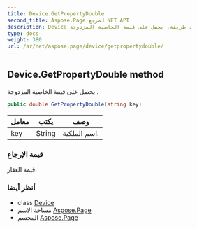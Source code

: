 ```yaml
---
title: Device.GetPropertyDouble
second_title: Aspose.Page لمرجع NET API
description: Device طريقة. يحصل على قيمة الخاصية المزدوجة .
type: docs
weight: 380
url: /ar/net/aspose.page/device/getpropertydouble/
---
```

## Device.GetPropertyDouble method

يحصل على قيمة الخاصية المزدوجة .

```csharp
public double GetPropertyDouble(string key)
```

| معامل | يكتب | وصف |
| --- | --- | --- |
| key | String | اسم الملكية. |

### قيمة الإرجاع

قيمة العقار.

### أنظر أيضا

* class [Device](../)
* مساحة الاسم [Aspose.Page](../../device/)
* المجسم [Aspose.Page](../../../)


